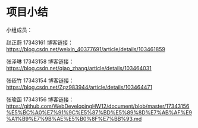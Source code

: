 # 项目小结

小组成员：

赵正蔚 17343161 博客链接：https://blog.csdn.net/weixin_40377691/article/details/103461859

张泽琳 17343158 博客链接：https://blog.csdn.net/qiao_zhang/article/details/103464031  

张嵚竹 17343154 博客链接：https://blog.csdn.net/Zqz983944/article/details/103464471

张瑜函 17343156 博客链接：https://github.com/WebDevelopingHW12/document/blob/master/17343156%E5%BC%A0%E7%91%9C%E5%87%BD%E5%89%8D%E7%AB%AF%E9%A1%B9%E7%9B%AE%E5%B0%8F%E7%BB%93.md

